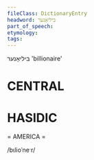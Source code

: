 ```yaml
---
fileClass: DictionaryEntry
headword: ביליאָנער
part_of_speech: 
etymology: 
tags: 
---
```

ביליאָנער
'billionaire'

CENTRAL
========

HASIDIC
=======
= AMERICA = 

/bɩlioˈneˑr/